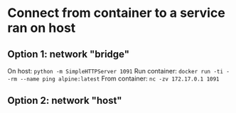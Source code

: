 # Connect from container to a service ran on host

## Option 1: network "bridge"
On host: `python -m SimpleHTTPServer 1091`
Run container: `docker run -ti --rm --name ping alpine:latest`
From container: `nc -zv 172.17.0.1 1091`

## Option 2: network "host"
